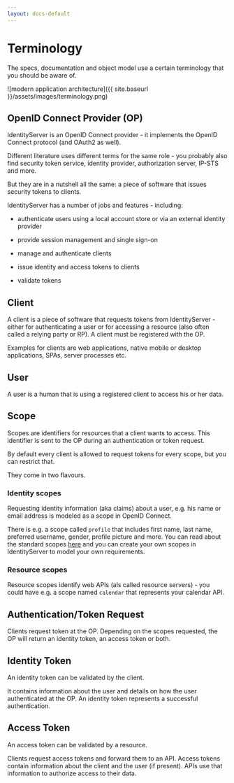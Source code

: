 ```yaml
---
layout: docs-default
---
```


# Terminology

The specs, documentation and object model use a certain terminology that you should be aware of.

![modern application architecture]({{ site.baseurl }}/assets/images/terminology.png)

## OpenID Connect Provider (OP)
IdentityServer is an OpenID Connect provider - it implements the OpenID Connect protocol (and OAuth2 as well).

Different literature uses different terms for the same role - you probably also find security token service,
identity provider, authorization server, IP-STS and more.

But they are in a nutshell all the same: a piece of software that issues security tokens to clients.

IdentityServer has a number of jobs and features - including:

* authenticate users using a local account store or via an external identity provider

* provide session management and single sign-on

* manage and authenticate clients

* issue identity and access tokens to clients

* validate tokens

## Client
A client is a piece of software that requests tokens from IdentityServer - either for authenticating a user or
for accessing a resource (also often called a relying party or RP). A client must be registered with the OP.

Examples for clients are web applications, native mobile or desktop applications, SPAs, server processes etc.

## User
A user is a human that is using a registered client to access his or her data.

## Scope
Scopes are identifiers for resources that a client wants to access. This identifier is sent to the OP during an
authentication or token request.

By default every client is allowed to request tokens for every scope, but you can restrict that.

They come in two flavours.

### Identity scopes
Requesting identity information (aka claims) about a user, e.g. his name or email address is modeled as a scope in OpenID Connect.

There is e.g. a scope called `profile` that includes first name, last name, preferred username, gender, profile picture and more.
You can read about the standard scopes [here](http://openid.net/specs/openid-connect-core-1_0.html#ScopeClaims) and you can create your own scopes in IdentityServer to model your own requirements.

### Resource scopes
Resource scopes identify web APIs (als called resource servers) - you could have e.g. a scope named `calendar` that represents your calendar API.

## Authentication/Token Request
Clients request token at the OP. Depending on the scopes requested, the OP will return an identity token, an access token or both.

## Identity Token
An identity token can be validated by the client.

It contains information about the user and details on how the user authenticated at the OP.
An identity token represents a successful authentication.

## Access Token
An access token can be validated by a resource.

Clients request access tokens and forward them to an API. Access tokens contain information about the client and the user (if present).
APIs use that information to authorize access to their data.